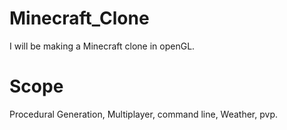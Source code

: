 # Minecraft_Clone
I will be making a Minecraft clone in openGL.
# Scope
Procedural Generation, Multiplayer, command line, Weather, pvp.
